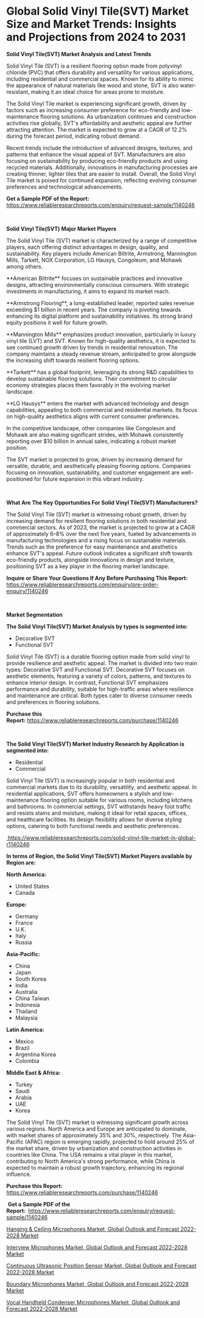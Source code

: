 <p><h1>Global Solid Vinyl Tile(SVT) Market Size and Market Trends: Insights and Projections from 2024 to 2031</h1></p><p><strong>Solid Vinyl Tile(SVT) Market Analysis and Latest Trends</strong></p>
<p><p>Solid Vinyl Tile (SVT) is a resilient flooring option made from polyvinyl chloride (PVC) that offers durability and versatility for various applications, including residential and commercial spaces. Known for its ability to mimic the appearance of natural materials like wood and stone, SVT is also water-resistant, making it an ideal choice for areas prone to moisture. </p><p>The Solid Vinyl Tile market is experiencing significant growth, driven by factors such as increasing consumer preference for eco-friendly and low-maintenance flooring solutions. As urbanization continues and construction activities rise globally, SVT's affordability and aesthetic appeal are further attracting attention. The market is expected to grow at a CAGR of 12.2% during the forecast period, indicating robust demand. </p><p>Recent trends include the introduction of advanced designs, textures, and patterns that enhance the visual appeal of SVT. Manufacturers are also focusing on sustainability by producing eco-friendly products and using recycled materials. Additionally, innovations in manufacturing processes are creating thinner, lighter tiles that are easier to install. Overall, the Solid Vinyl Tile market is poised for continued expansion, reflecting evolving consumer preferences and technological advancements.</p></p>
<p><strong>Get a Sample PDF of the Report:&nbsp;</strong> <a href="https://www.reliableresearchreports.com/enquiry/request-sample/1140246?utm_campaign=1588&utm_medium=2&utm_source=Github&utm_content=ia&utm_term=14102024&utm_id=solid-vinyl-tilesvt">https://www.reliableresearchreports.com/enquiry/request-sample/1140246</a></p>
<p>&nbsp;</p>
<p><strong>Solid Vinyl Tile(SVT) Major Market Players</strong></p>
<p><p>The Solid Vinyl Tile (SVT) market is characterized by a range of competitive players, each offering distinct advantages in design, quality, and sustainability. Key players include American Biltrite, Armstrong, Mannington Mills, Tarkett, NOX Corporation, LG Hausys, Congoleum, and Mohawk among others.</p><p>**American Biltrite** focuses on sustainable practices and innovative designs, attracting environmentally conscious consumers. With strategic investments in manufacturing, it aims to expand its market reach.</p><p>**Armstrong Flooring**, a long-established leader, reported sales revenue exceeding $1 billion in recent years. The company is pivoting towards enhancing its digital platform and sustainability initiatives. Its strong brand equity positions it well for future growth.</p><p>**Mannington Mills** emphasizes product innovation, particularly in luxury vinyl tile (LVT) and SVT. Known for high-quality aesthetics, it is expected to see continued growth driven by trends in residential renovation. The company maintains a steady revenue stream, anticipated to grow alongside the increasing shift towards resilient flooring options.</p><p>**Tarkett** has a global footprint, leveraging its strong R&D capabilities to develop sustainable flooring solutions. Their commitment to circular economy strategies places them favorably in the evolving market landscape.</p><p>**LG Hausys** enters the market with advanced technology and design capabilities, appealing to both commercial and residential markets. Its focus on high-quality aesthetics aligns with current consumer preferences.</p><p>In the competitive landscape, other companies like Congoleum and Mohawk are also making significant strides, with Mohawk consistently reporting over $10 billion in annual sales, indicating a robust market position. </p><p>The SVT market is projected to grow, driven by increasing demand for versatile, durable, and aesthetically pleasing flooring options. Companies focusing on innovation, sustainability, and customer engagement are well-positioned for future expansion in this vibrant industry.</p></p>
<p>&nbsp;</p>
<p><strong>What Are The Key Opportunities For Solid Vinyl Tile(SVT) Manufacturers?</strong></p>
<p><p>The Solid Vinyl Tile (SVT) market is witnessing robust growth, driven by increasing demand for resilient flooring solutions in both residential and commercial sectors. As of 2023, the market is projected to grow at a CAGR of approximately 6–8% over the next five years, fueled by advancements in manufacturing technologies and a rising focus on sustainable materials. Trends such as the preference for easy maintenance and aesthetics enhance SVT's appeal. Future outlook indicates a significant shift towards eco-friendly products, alongside innovations in design and texture, positioning SVT as a key player in the flooring market landscape.</p></p>
<p><strong>Inquire or Share Your Questions If Any Before Purchasing This Report:</strong> <a href="https://www.reliableresearchreports.com/enquiry/pre-order-enquiry/1140246?utm_campaign=1588&utm_medium=2&utm_source=Github&utm_content=ia&utm_term=14102024&utm_id=solid-vinyl-tilesvt">https://www.reliableresearchreports.com/enquiry/pre-order-enquiry/1140246</a></p>
<p>&nbsp;</p>
<p><strong>Market Segmentation</strong></p>
<p><strong>The Solid Vinyl Tile(SVT) Market Analysis by types is segmented into:</strong></p>
<p><ul><li>Decorative SVT</li><li>Functional SVT</li></ul></p>
<p><p>Solid Vinyl Tile (SVT) is a durable flooring option made from solid vinyl to provide resilience and aesthetic appeal. The market is divided into two main types: Decorative SVT and Functional SVT. Decorative SVT focuses on aesthetic elements, featuring a variety of colors, patterns, and textures to enhance interior design. In contrast, Functional SVT emphasizes performance and durability, suitable for high-traffic areas where resilience and maintenance are critical. Both types cater to diverse consumer needs and preferences in flooring solutions.</p></p>
<p><strong>Purchase this Report:&nbsp;</strong><a href="https://www.reliableresearchreports.com/purchase/1140246?utm_campaign=1588&utm_medium=2&utm_source=Github&utm_content=ia&utm_term=14102024&utm_id=solid-vinyl-tilesvt">https://www.reliableresearchreports.com/purchase/1140246</a></p>
<p>&nbsp;</p>
<p><strong>The Solid Vinyl Tile(SVT) Market Industry Research by Application is segmented into:</strong></p>
<p><ul><li>Residential</li><li>Commercial</li></ul></p>
<p><p>Solid Vinyl Tile (SVT) is increasingly popular in both residential and commercial markets due to its durability, versatility, and aesthetic appeal. In residential applications, SVT offers homeowners a stylish and low-maintenance flooring option suitable for various rooms, including kitchens and bathrooms. In commercial settings, SVT withstands heavy foot traffic and resists stains and moisture, making it ideal for retail spaces, offices, and healthcare facilities. Its design flexibility allows for diverse styling options, catering to both functional needs and aesthetic preferences.</p></p>
<p><a href="https://www.reliableresearchreports.com/solid-vinyl-tile-market-in-global-r1140246?utm_campaign=1588&utm_medium=2&utm_source=Github&utm_content=ia&utm_term=14102024&utm_id=solid-vinyl-tilesvt">&nbsp;https://www.reliableresearchreports.com/solid-vinyl-tile-market-in-global-r1140246</a></p>
<p><strong>In terms of Region, the Solid Vinyl Tile(SVT) Market Players available by Region are:</strong></p>
<p>
    <p> <strong> North America: </strong>
        <ul>
            <li>United States</li>
            <li>Canada</li>
        </ul>
        </p> 
    <p> <strong> Europe: </strong>
        <ul>
            <li>Germany</li>
            <li>France</li>
            <li>U.K.</li>
            <li>Italy</li>
            <li>Russia</li>
        </ul>
        </p> 
    <p> <strong> Asia-Pacific: </strong>
        <ul>
            <li>China</li>
            <li>Japan</li>
            <li>South Korea</li>
            <li>India</li>
            <li>Australia</li>
            <li>China Taiwan</li>
            <li>Indonesia</li>
            <li>Thailand</li>
            <li>Malaysia</li>
        </ul>
        </p> 
    <p> <strong> Latin America: </strong>
        <ul>
            <li>Mexico</li>
            <li>Brazil</li>
            <li>Argentina Korea</li>
            <li>Colombia</li>
        </ul>
        </p> 
    <p> <strong> Middle East & Africa: </strong>
        <ul>
            <li>Turkey</li>
            <li>Saudi</li>
            <li>Arabia</li>
            <li>UAE</li>
            <li>Korea</li>
        </ul>
    </p>
    </p>
<p><p>The Solid Vinyl Tile (SVT) market is witnessing significant growth across various regions. North America and Europe are anticipated to dominate, with market shares of approximately 35% and 30%, respectively. The Asia-Pacific (APAC) region is emerging rapidly, projected to hold around 25% of the market share, driven by urbanization and construction activities in countries like China. The USA remains a vital player in this market, contributing to North America's strong performance, while China is expected to maintain a robust growth trajectory, enhancing its regional influence.</p></p>
<p><strong>Purchase this Report: </strong><a href="https://www.reliableresearchreports.com/purchase/1140246?utm_campaign=1588&utm_medium=2&utm_source=Github&utm_content=ia&utm_term=14102024&utm_id=solid-vinyl-tilesvt">https://www.reliableresearchreports.com/purchase/1140246</a></p>
<p>&nbsp;<strong>Get a Sample PDF of the Report:&nbsp;&nbsp;</strong><a href="https://www.reliableresearchreports.com/enquiry/request-sample/1140246?utm_campaign=1588&utm_medium=2&utm_source=Github&utm_content=ia&utm_term=14102024&utm_id=solid-vinyl-tilesvt">https://www.reliableresearchreports.com/enquiry/request-sample/1140246</a></p>
<p><strong></strong></p>
<p><p><a href="https://www.linkedin.com/pulse/unveiling-market-trends-global-hanging-ceiling-microphones-outlook-tppdf?trk=public_post_embed_feed-article-content&utm_campaign=1588&utm_medium=2&utm_source=Github&utm_content=ia&utm_term=14102024&utm_id=solid-vinyl-tilesvt">Hanging & Ceiling Microphones Market, Global Outlook and Forecast 2022-2028 Market</a></p><p><a href="https://www.linkedin.com/pulse/exploring-interview-microphones-market-global-outlook-forecast-8ktkf?trk=public_post_embed_feed-article-content&utm_campaign=1588&utm_medium=2&utm_source=Github&utm_content=ia&utm_term=14102024&utm_id=solid-vinyl-tilesvt">Interview Microphones Market, Global Outlook and Forecast 2022-2028 Market</a></p><p><a href="https://www.linkedin.com/pulse/sustainability-trends-continuous-ultrasonic-position-sensor-pooyf?utm_campaign=1588&utm_medium=2&utm_source=Github&utm_content=ia&utm_term=14102024&utm_id=solid-vinyl-tilesvt">Continuous Ultrasonic Position Sensor Market, Global Outlook and Forecast 2022-2028 Market</a></p><p><a href="https://www.linkedin.com/pulse/boundary-microphones-market-global-outlook-forecast-2022-2028-h59af?trk=public_post_embed_feed-article-content&utm_campaign=1588&utm_medium=2&utm_source=Github&utm_content=ia&utm_term=14102024&utm_id=solid-vinyl-tilesvt">Boundary Microphones Market, Global Outlook and Forecast 2022-2028 Market</a></p><p><a href="https://www.linkedin.com/pulse/vocal-handheld-condenser-microphones-market-global-outlook-forecast-qngff?trk=public_post_embed_feed-article-content&utm_campaign=1588&utm_medium=2&utm_source=Github&utm_content=ia&utm_term=14102024&utm_id=solid-vinyl-tilesvt">Vocal Handheld Condenser Microphones Market, Global Outlook and Forecast 2022-2028 Market</a></p></p>